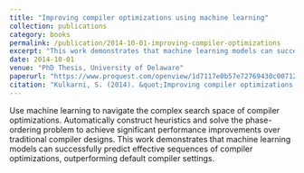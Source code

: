 ```yaml
---
title: "Improving compiler optimizations using machine learning"
collection: publications
category: books
permalink: /publication/2014-10-01-improving-compiler-optimizations
excerpt: "This work demonstrates that machine learning models can successfully predict effective sequences of compiler optimizations, outperforming default compiler settings."
date: 2014-10-01
venue: "PhD Thesis, University of Delaware"
paperurl: "https://www.proquest.com/openview/1d7117e0b57e72769430c00712d91782/1"
citation: "Kulkarni, S. (2014). &quot;Improving compiler optimizations using machine learning.&quot; <i>PhD Thesis, University of Delaware</i>."
---
```


Use machine learning to navigate the complex search space of compiler optimizations. Automatically construct heuristics and solve the phase-ordering problem to achieve significant performance improvements over traditional compiler designs. This work demonstrates that machine learning models can successfully predict effective sequences of compiler optimizations, outperforming default compiler settings.
